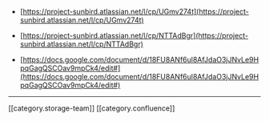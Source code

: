 


* [https://project-sunbird.atlassian.net/l/cp/UGmv274t](https://project-sunbird.atlassian.net/l/cp/UGmv274t)


* [https://project-sunbird.atlassian.net/l/cp/NTTAdBgr](https://project-sunbird.atlassian.net/l/cp/NTTAdBgr)


* [https://docs.google.com/document/d/18FU8ANf6ul8AfJdaO3jJNvLe9HpqGagQSCOav9mpCk4/edit#](https://docs.google.com/document/d/18FU8ANf6ul8AfJdaO3jJNvLe9HpqGagQSCOav9mpCk4/edit#)







*****

[[category.storage-team]] 
[[category.confluence]] 
